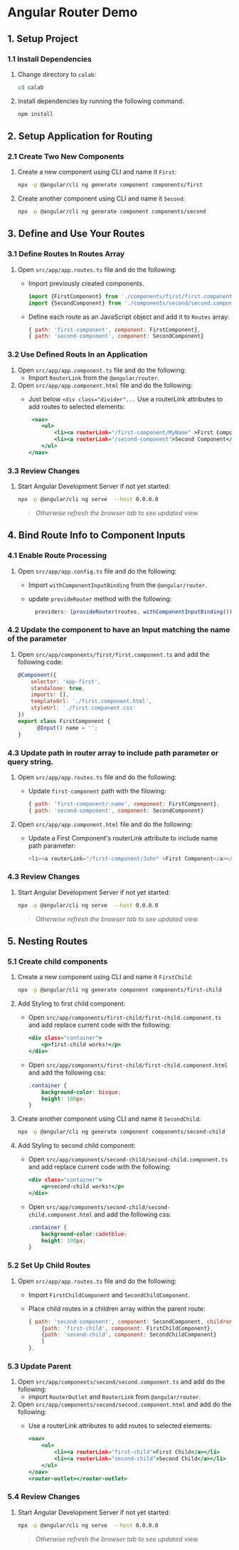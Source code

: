 # Angular Router Demo

## 1. Setup Project

### 1.1 Install Dependencies

1. Change directory to `calab`:

    ```.sh
    cd calab
    ```
2. Install dependencies by running the following command:

    ```.sh
    npm install
    ```

## 2. Setup Application for Routing

### 2.1 Create Two New Components

1. Create a new component using CLI and name it `First`:

    ```.sh
    npx -p @angular/cli ng generate component components/first
    ```
2. Create another component using CLI and name it `Second`:

    ```.sh
    npx -p @angular/cli ng generate component components/second
    ```

## 3. Define and Use Your Routes

### 3.1 Define Routes In Routes Array

1. Open `src/app/app.routes.ts` file and do the following:
    - Import previously created components.

        ```.js
        import {FirstComponent} from './components/first/first.component';
        import {SecondComponent} from './components/second/second.component';
        ```
    - Define each route as an JavaScript object and add it to `Routes` array:

        ```.js
        { path: 'first-component', component: FirstComponent},
        { path: 'second-component', component: SecondComponent}
        ```

### 3.2 Use Defined Routs In an Application

1. Open `src/app/app.component.ts` file and do the following:
    - Import `RouterLink` from the `@angular/router`.
2. Open `src/app/app.component.html` file and do the following:
    - Just below `<div class="divider"...` Use a routerLink attributes to add routes to selected elements:

        ```.html
         <nav>
            <ul>
                <li><a routerLink="/first-component/MyName" >First Component</a></li>
                <li><a routerLink="/second-component">Second Component</a></li>
            </ul>
        </nav>
        ```

### 3.3 Review Changes

1. Start Angular Development Server if not yet started:

    ```.bash
    npx -p @angular/cli ng serve  --host 0.0.0.0 
    ```
    > _Otherwise refresh the browser tab to see updated view._


## 4. Bind Route Info to Component Inputs

### 4.1 Enable Route Processing

1. Open `src/app/app.config.ts` file and do the following:
    - Import `withComponentInputBinding` from the `@angular/router`.
    - update `provideRouter` method with the following:

        ```.js
          providers: [provideRouter(routes, withComponentInputBinding())]
        ```

### 4.2 Update the component to have an Input matching the name of the parameter

1. Open `src/app/components/first/first.component.ts` and add the following code:

    ```.js
    @Component({
        selector: 'app-first',
        standalone: true,
        imports: [],
        templateUrl: './first.component.html',
        styleUrl: './first.component.css'
    })
    export class FirstComponent {
          @Input() name = '';
    }
    ```

### 4.3 Update path in router array to include path parameter or query string.

1. Open `src/app/app.routes.ts` file and do the following:
    - Update `first-component` path with the filowing:

        ```.js
        { path: 'first-component/:name', component: FirstComponent},
        { path: 'second-component', component: SecondComponent}
        ```
2. Open `src/app/app.component.html` file and do the following:
    - Update a First Component's routerLink attribute to include name path parameter:

        ```.js
        <li><a routerLink="/first-component/John" >First Component</a></li>
        ```

### 4.3 Review Changes

1. Start Angular Development Server if not yet started:

    ```.bash
    npx -p @angular/cli ng serve  --host 0.0.0.0 
    ```
    > _Otherwise refresh the browser tab to see updated view._

## 5. Nesting Routes

### 5.1 Create child components

1. Create a new component using CLI and name it `FirstChild`:

    ```.sh
    npx -p @angular/cli ng generate component components/first-child
    ```
2. Add Styling to first child component:
    - Open `src/app/components/first-child/first-child.component.ts` and add replace current code with the following:

        ```.html
        <div class="container">
            <p>first-child works!</p>
        </div>
        ```
    - Open `src/app/components/first-child/first-child.component.html` and add the following css:

        ```.css
        .container {
            background-color: bisque;
            height: 100px;
        }
        ```
    
3. Create another component using CLI and name it `SecondChild`:

    ```.sh
    npx -p @angular/cli ng generate component components/second-child
    ```
4. Add Styling to second child component:
    - Open `src/app/components/second-child/second-child.component.ts` and add replace current code with the following:

        ```.html
        <div class="container">
            <p>second-child works!</p>
        </div>
        ```
    - Open `src/app/components/second-child/second-child.component.html` and add the following css:

        ```.css
        .container {
            background-color:cadetblue;
            height: 100px;
        }
        ```

### 5.2 Set Up Child Routes

1. Open `src/app/app.routes.ts` file and do the following:
    - Import `FirstChildComponent` and `SecondChildComponent`.
    - Place child routes in a children array within the parent route:

        ```.js
        { path: 'second-component', component: SecondComponent, children: [
            {path: 'first-child', component: FirstChildComponent},
            {path: 'second-child', component: SecondChildComponent}
            ] 
        },
        ```

### 5.3 Update Parent

1. Open `src/app/components/second/second.component.ts` and add do the following:
    - import `RouterOutlet` and `RouterLink` from `@angular/router`. 
2. Open `src/app/components/second/second.component.html` and add do the following:
    - Use a routerLink attributes to add routes to selected elements:

        ```.html
        <nav>
            <ul>
                <li><a routerLink="first-child">First Child</a></li>
                <li><a routerLink="second-child">Second Child</a></li>
            </ul>
        </nav>
        <router-outlet></router-outlet>
        ```
### 5.4 Review Changes

1. Start Angular Development Server if not yet started:

    ```.bash
    npx -p @angular/cli ng serve  --host 0.0.0.0 
    ```
    > _Otherwise refresh the browser tab to see updated view._
